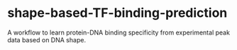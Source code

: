 # shape-based-TF-binding-prediction
A workflow to learn protein-DNA binding specificity from experimental peak data based on DNA shape.

